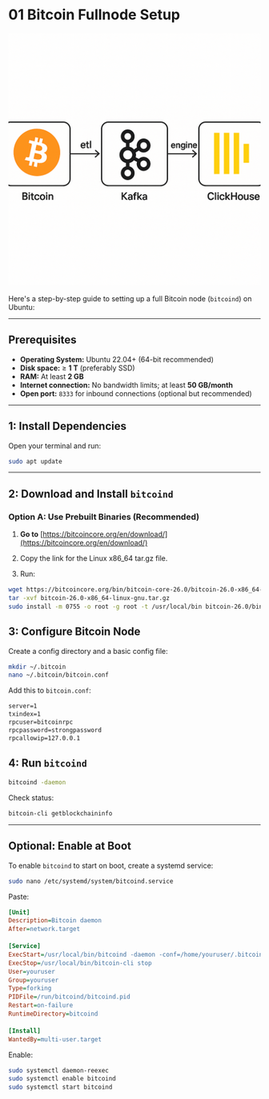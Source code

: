 
# 01 Bitcoin Fullnode Setup

![](/img/bitcoin/bitcoin_data_pipeline.png)

Here's a step-by-step guide to setting up a full Bitcoin node (`bitcoind`) on Ubuntu:

---

## Prerequisites

* **Operating System:** Ubuntu 22.04+ (64-bit recommended)
* **Disk space:** ≥ **1 T** (preferably SSD)
* **RAM:** At least **2 GB**
* **Internet connection:** No bandwidth limits; at least **50 GB/month**
* **Open port:** `8333` for inbound connections (optional but recommended)

---

## 1: Install Dependencies

Open your terminal and run:

```bash
sudo apt update
```

---

## 2: Download and Install `bitcoind`

### Option A: Use Prebuilt Binaries (Recommended)

1. **Go to** [https://bitcoincore.org/en/download/](https://bitcoincore.org/en/download/)

2. Copy the link for the Linux x86\_64 tar.gz file.

3. Run:

```bash
wget https://bitcoincore.org/bin/bitcoin-core-26.0/bitcoin-26.0-x86_64-linux-gnu.tar.gz
tar -xvf bitcoin-26.0-x86_64-linux-gnu.tar.gz
sudo install -m 0755 -o root -g root -t /usr/local/bin bitcoin-26.0/bin/*
```

## ️3: Configure Bitcoin Node

Create a config directory and a basic config file:

```bash
mkdir ~/.bitcoin
nano ~/.bitcoin/bitcoin.conf
```

Add this to `bitcoin.conf`:

```
server=1
txindex=1
rpcuser=bitcoinrpc
rpcpassword=strongpassword
rpcallowip=127.0.0.1
```

## 4: Run `bitcoind`

```bash
bitcoind -daemon
```

Check status:

```bash
bitcoin-cli getblockchaininfo
```

---

## Optional: Enable at Boot

To enable `bitcoind` to start on boot, create a systemd service:

```bash
sudo nano /etc/systemd/system/bitcoind.service
```

Paste:

```ini
[Unit]
Description=Bitcoin daemon
After=network.target

[Service]
ExecStart=/usr/local/bin/bitcoind -daemon -conf=/home/youruser/.bitcoin/bitcoin.conf -pid=/run/bitcoind/bitcoind.pid
ExecStop=/usr/local/bin/bitcoin-cli stop
User=youruser
Group=youruser
Type=forking
PIDFile=/run/bitcoind/bitcoind.pid
Restart=on-failure
RuntimeDirectory=bitcoind

[Install]
WantedBy=multi-user.target
```

Enable:

```bash
sudo systemctl daemon-reexec
sudo systemctl enable bitcoind
sudo systemctl start bitcoind
```